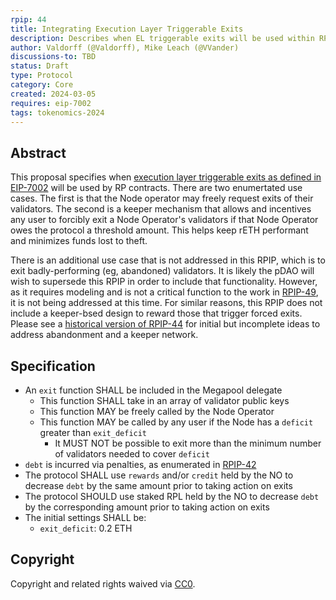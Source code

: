 ```yaml
---
rpip: 44
title: Integrating Execution Layer Triggerable Exits
description: Describes when EL triggerable exits will be used within RP
author: Valdorff (@Valdorff), Mike Leach (@VVander)
discussions-to: TBD
status: Draft
type: Protocol
category: Core
created: 2024-03-05
requires: eip-7002
tags: tokenomics-2024
---
```


## Abstract
This proposal specifies when [execution layer triggerable exits as defined in EIP-7002](https://eips.ethereum.org/EIPS/eip-7002)  will be used by RP contracts. There are two enumertated use cases. The first is that the Node operator may freely request exits of their validators. The second is a keeper mechanism that allows and incentives any user to forcibly exit a Node Operator's validators if that Node Operator owes the protocol a threshold amount. This helps keep rETH performant and minimizes funds lost to theft.

There is an additional use case that is not addressed in this RPIP, which is to exit badly-performing (eg, abandoned) validators. It is likely the pDAO will wish to supersede this RPIP in order to include that functionality. However, as it requires modeling and is not a critical function to the work in [RPIP-49](RPIP-49.md), it is not being addressed at this time. For similar reasons, this RPIP does not include a keeper-bsed design to reward those that trigger forced exits. Please see a [historical version of RPIP-44](https://github.com/rocket-pool/RPIPs/blob/09d445accaa77f355acae1e943910ad0229a1d2e/RPIPs/RPIP-44.md) for initial but incomplete ideas to address abandonment and a keeper network.

## Specification
- An `exit` function SHALL be included in the Megapool delegate
  - This function SHALL take in an array of validator public keys
  - This function MAY be freely called by the Node Operator
  - This function MAY be called by any user if the Node has a `deficit` greater than `exit_deficit`
    - It MUST NOT be possible to exit more than the minimum number of validators needed to cover `deficit`
- `debt` is incurred via penalties, as enumerated in [RPIP-42](RPIP-42.md)
- The protocol SHALL use `rewards` and/or `credit` held by the NO to decrease `debt` by the same amount prior to taking action on exits
- The protocol SHOULD use staked RPL held by the NO to decrease `debt` by the corresponding amount prior to taking action on exits
- The initial settings SHALL be:
  - `exit_deficit`: 0.2 ETH

## Copyright
Copyright and related rights waived via [CC0](https://creativecommons.org/publicdomain/zero/1.0/).
